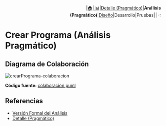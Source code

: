 <div align=right>
 
|[🏠️](../../../README.md)|[ 📊](https://raw.githubusercontent.com/mmasias/pySigHor/main/images/RUP/99-seguimiento/diagrama-contexto-administrador.svg)|[Detalle (Pragmático)](../../../00-casos-uso/02-detalle/crearPrograma/README.md)|**Análisis (Pragmático)**|[Diseño](../../../../RUP/02-diseno/casos-uso/crearPrograma/README.md)|Desarrollo|Pruebas|
|-:
</div>

# Crear Programa (Análisis Pragmático)

## Diagrama de Colaboración

![crearPrograma-colaboracion](../../../../../images/RUP/01-analisis/casos-uso/crearPrograma/colaboracion.svg)

**Código fuente:** [colaboracion.puml](../../../../RUP/01-analisis/casos-uso/crearPrograma/colaboracion.puml)

## Referencias

- [Versión Formal del Análisis](../../../../RUP/01-analisis/casos-uso/crearPrograma/README.md)
- [Detalle (Pragmático)](../../../00-casos-uso/02-detalle/crearPrograma/README.md)
